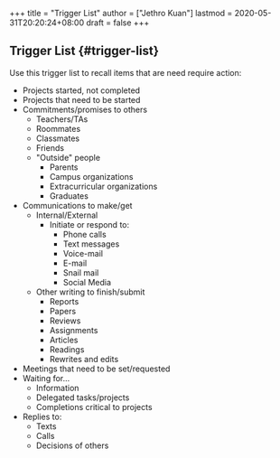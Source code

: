 +++
title = "Trigger List"
author = ["Jethro Kuan"]
lastmod = 2020-05-31T20:20:24+08:00
draft = false
+++

## Trigger List {#trigger-list}

Use this trigger list to recall items that are need require action:

- Projects started, not completed
- Projects that need to be started
- Commitments/promises to others
  - Teachers/TAs
  - Roommates
  - Classmates
  - Friends
  - "Outside" people
    - Parents
    - Campus organizations
    - Extracurricular organizations
    - Graduates
- Communications to make/get
  - Internal/External
    - Initiate or respond to:
      - Phone calls
      - Text messages
      - Voice-mail
      - E-mail
      - Snail mail
      - Social Media
  - Other writing to finish/submit
    - Reports
    - Papers
    - Reviews
    - Assignments
    - Articles
    - Readings
    - Rewrites and edits
- Meetings that need to be set/requested
- Waiting for...
  - Information
  - Delegated tasks/projects
  - Completions critical to projects
- Replies to:
  - Texts
  - Calls
  - Decisions of others
